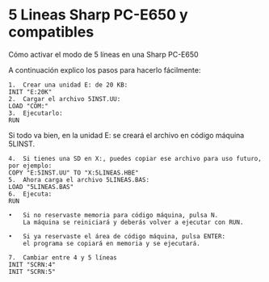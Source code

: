 # 5 Lineas Sharp PC-E650 y compatibles


Cómo activar el modo de 5 líneas en una Sharp PC-E650

A continuación explico los pasos para hacerlo fácilmente:  

	1.	Crear una unidad E: de 20 KB:  
	INIT "E:20K"   
	2.	Cargar el archivo 5INST.UU:  
	LOAD "COM:"   
	3.	Ejecutarlo:  
	RUN  
 
Si todo va bien, en la unidad E: se creará el archivo en código máquina 5LINST.  

	4.	Si tienes una SD en X:, puedes copiar ese archivo para uso futuro, por ejemplo:  
	COPY "E:5INST.UU" TO "X:5LINEAS.HBE"   
	5.	Ahora carga el archivo 5LINEAS.BAS:  
	LOAD "5LINEAS.BAS"   
	6.	Ejecuta:  
	RUN  

	•	Si no reservaste memoria para código máquina, pulsa N. 
 		La máquina se reiniciará y deberás volver a ejecutar con RUN.
   
	•	Si ya reservaste el área de código máquina, pulsa ENTER: 
 		el programa se copiará en memoria y se ejecutará.
 
	7.	Cambiar entre 4 y 5 líneas
 	INIT "SCRN:4"
 	INIT "SCRN:5"
